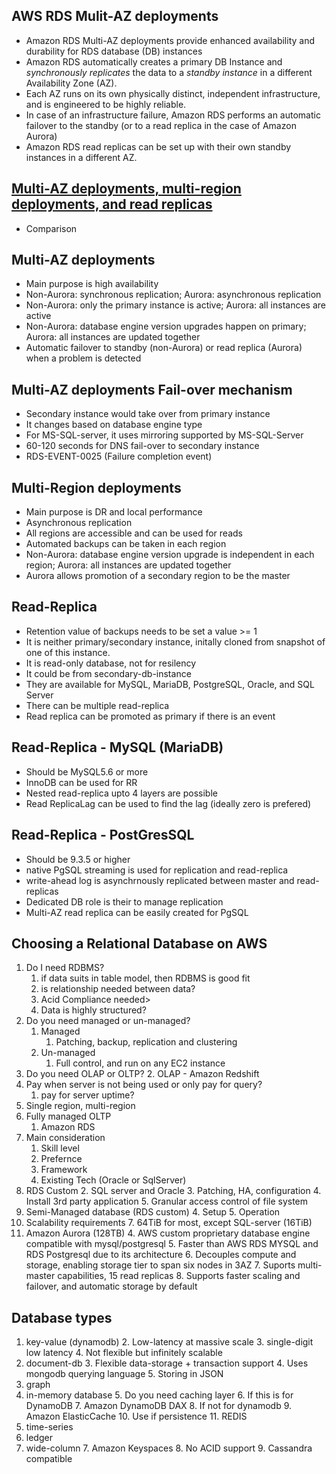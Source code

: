 ## AWS RDS Mulit-AZ deployments

* Amazon RDS Multi-AZ deployments provide enhanced availability and durability for RDS database (DB) instances
* Amazon RDS automatically creates a primary DB Instance and *synchronously replicates* the data to a *standby instance* in a different Availability Zone (AZ).
* Each AZ runs on its own physically distinct, independent infrastructure, and is engineered to be highly reliable.
* In case of an infrastructure failure, Amazon RDS performs an automatic failover to the standby (or to a read replica in the case of Amazon Aurora)
* Amazon RDS read replicas can be set up with their own standby instances in a different AZ.


## [Multi-AZ deployments, multi-region deployments, and read replicas](https://aws.amazon.com/rds/features/multi-az/)

* Comparison

## Multi-AZ deployments

* Main purpose is high availability
* Non-Aurora: synchronous replication; Aurora: asynchronous replication
* Non-Aurora: only the primary instance is active; Aurora: all instances are active
* Non-Aurora: database engine version upgrades happen on primary; Aurora: all instances are updated together
* Automatic failover to standby (non-Aurora) or read replica (Aurora) when a problem is detected


## Multi-AZ deployments Fail-over mechanism

* Secondary instance would take over from primary instance
* It changes based on database engine type
* For MS-SQL-server, it uses mirroring supported by MS-SQL-Server
* 60-120 seconds for DNS fail-over to secondary instance
* RDS-EVENT-0025 (Failure completion event)

## Multi-Region deployments

* Main purpose is DR and local performance
* Asynchronous replication
* All regions are accessible and can be used for reads
* Automated backups can be taken in each region
* Non-Aurora: database engine version upgrade is independent in each region; Aurora: all instances are updated together
* Aurora allows promotion of a secondary region to be the master

## Read-Replica

* Retention value of backups needs to be set a value >= 1
* It is neither primary/secondary instance, initally cloned from snapshot of one of this instance.
* It is read-only database, not for resilency
* It could be from secondary-db-instance
* They are available for MySQL, MariaDB, PostgreSQL, Oracle, and SQL Server
* There can be multiple read-replica
* Read replica can be promoted as primary if there is an event

## Read-Replica - MySQL (MariaDB)

* Should be MySQL5.6 or more
* InnoDB can be used for RR
* Nested read-replica upto 4 layers are possible
* Read ReplicaLag can be used to find the lag (ideally zero is prefered)

## Read-Replica - PostGresSQL

* Should be 9.3.5 or higher
* native PgSQL streaming is used for replication and read-replica
* write-ahead log is asynchrnously replicated between master and read-replicas
* Dedicated DB role is their to manage replication
* Multi-AZ read replica can be easily created for PgSQL

## Choosing a Relational Database on AWS

1. Do I need RDBMS?
    1. if data suits in table model, then RDBMS is good fit
    2. is relationship needed between data?
    3. Acid Compliance needed>
    4. Data is highly structured?
1. Do you need managed or un-managed?
    1. Managed
        1. Patching, backup, replication and clustering
    1. Un-managed
        1. Full control, and run on any EC2 instance
1. Do you need OLAP or OLTP?
    2. OLAP - Amazon Redshift
1. Pay when server is not being used or only pay for query?
    1. pay for server uptime?
1. Single region, multi-region
1. Fully managed OLTP
    1. Amazon RDS
1. Main consideration
    1. Skill level
    2. Prefernce
    3. Framework
    4. Existing Tech (Oracle or SqlServer)
1. RDS Custom
    2. SQL server and Oracle
    3. Patching, HA, configuration
    4. Install 3rd party application
    5. Granular access control of file system
3. Semi-Managed database (RDS custom)
    4. Setup
    5. Operation
6. Scalability requirements
    7. 64TiB for most, except SQL-server (16TiB)
3. Amazon Aurora (128TB)
    4. AWS custom proprietary database engine compatible with mysql/postgresql
    5. Faster than AWS RDS MYSQL and RDS Postgresql due to its architecture
    6. Decouples compute and storage, enabling storage tier to span six nodes in 3AZ
    7. Suports multi-master capabilities, 15 read replicas
    8. Supports faster scaling and failover, and automatic storage by default

## Database types
1. key-value (dynamodb)
   2. Low-latency at massive scale
   3. single-digit low latency
   4. Not flexible but infinitely scalable
2. document-db
   3. Flexible data-storage + transaction support
   4. Uses mongodb querying language
   5. Storing in JSON
3. graph
4. in-memory database
   5. Do you need caching layer
      6. If this is for DynamoDB
         7. Amazon DynamoDB DAX
      8. If not for dynamodb
         9. Amazon ElasticCache
      10. Use if persistence
          11. REDIS
4. time-series
5. ledger
6. wide-column
   7. Amazon Keyspaces
      8. No ACID support
      9. Cassandra compatible